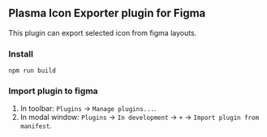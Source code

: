## Plasma Icon Exporter plugin for Figma

This plugin can export selected icon from figma layouts.

### Install

```
npm run build
```

### Import plugin to figma

1. In toolbar: `Plugins` -> `Manage plugins...`.
2. In modal window: `Plugins` -> `In development` -> `+` -> `Import plugin from manifest`.
